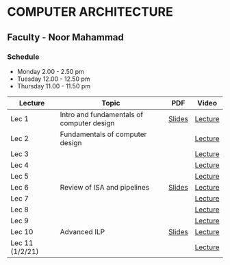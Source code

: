 # COMPUTER ARCHITECTURE

## Faculty - Noor Mahammad

### Schedule 
- Monday 2.00 - 2.50 pm  
- Tuesday 12.00 - 12.50 pm
- Thursday 11.00 - 11.50 pm

|Lecture |Topic |PDF|Video|
|---|---|---|---|																
| Lec 1	|Intro and fundamentals of computer design	| [Slides](https://drive.google.com/file/d/1eSNxtQAbrjhxjjOjvq4QGAAwtaa18nJH/view)	| [Lecture](https://drive.google.com/file/d/1LkrOStJJeoOQ9Ewsl4S3NKCYboicG-As/view)	|
| Lec 2	|Fundamentals of computer design	| | [Lecture](https://drive.google.com/file/d/1v7YzVZs8LRu0ztEQZJQa7SdEc6sjUrAo/view)	|
| Lec 3	||	| [Lecture](https://drive.google.com/file/d/1UrPQNixi66eAwCXz30APWk_k6QzpxrGd/view)	|
| Lec 4	|	| 	| [Lecture](https://drive.google.com/file/d/1sQXrVUvnrZ4zUHIbtVQhcmIEl8_-yqx6/view)	|
| Lec 5	|	| 	| [Lecture](https://drive.google.com/file/d/1VpYU1GjzeM36EucapkZU4mAZ7_nbF3sh/view)	|
| Lec 6	|Review of ISA and pipelines| [Slides](https://drive.google.com/file/d/1oC_O0LUF2z9PpPXb48-cZ4P97JO7G082/view)	| [Lecture](https://drive.google.com/file/d/1OAdMz6mrXETth49q_F9fUs809IqUTI9-/view)	|				
 | Lec 7	|	|	| [Lecture](https://drive.google.com/file/d/1rc-BrJnSH6viyyo7FE4XeBrRmFUn8BXu/view)	|																		
| Lec 8	|	| | [Lecture](https://drive.google.com/file/d/19vZ-bnxlCQ1iHvfHkBbNvFGgTDpvFu-N/view)	|
| Lec 9	|	| | [Lecture](https://drive.google.com/file/d/1t_2UQS66Du_oEWiDD-0tx00t_mupgWFX/view)	|																		
| Lec 10	|Advanced ILP	| [Slides](https://drive.google.com/file/d/1iXmGBhLPb3I_V69L3brgFqd9Jn7oAGuZ/view)	| [Lecture](https://drive.google.com/file/d/1J3HkGY0oy-QOmfk0gKT4mO6NhIRnK-Bj/view)	|																		
| Lec 11	(1/2/21)|	| | [Lecture](https://drive.google.com/file/d/1OssjxKNycoaXG-_zdYSfcY1O-yFaDOF7/view)	|																		
